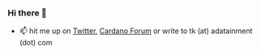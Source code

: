 ### Hi there 👋
- 📫 hit me up on [Twitter](https://twitter.com/adatainment), [Cardano Forum](https://forum.cardano.org/u/adatainment) or write to tk (at) adatainment (dot) com
